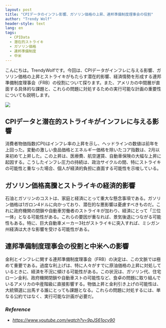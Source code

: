 ```yaml
---
layout: post
title: "CPIデータのインフレ影響、ガソリン価格の上昇、連邦準備制度理事会の役割"
author: "Trendy Wolf"
header-style: text
lang: en
tags:
  - CPIData
  - 潜在的ストライキ
  - ガソリン価格
  - 連邦準備制度
  - 中米
---
```


こんにちは。TrendyWolfです。今回は、CPIデータがインフレに与える影響、ガソリン価格の上昇とストライキがもたらす潜在的影響、経済情勢を形成する連邦準備制度理事会（FRB）の役割について探ります。また、アメリカの中間層が直面する具体的な課題と、これらの問題に対処するための実行可能な計画の重要性についても説明します。

<img
    src="https://i.ytimg.com/vi/9pJS61ocy90/hqdefault.jpg"
/>


## CPIデータと潜在的ストライキがインフレに与える影響
消費者物価指数(CPI)はインフレ率の上昇を示し、ヘッドラインの数値は前年を上回った。変動の激しい食品価格とエネルギー価格を除いたコア指数は、2月以来初めて上昇した。この上昇は、医療費、航空運賃、自動車保険の大幅な上昇に起因する。こうしたインフレ圧力の持続は、政治サイクルの間、特にストライキの可能性と重なった場合、個人が経済的負担に直面する可能性を示唆している。

## ガソリン価格高騰とストライキの経済的影響
石油とガソリンのコストは、家庭と経済にとって重大な懸念事項である。ガソリン価格は1ガロン4ドルに向かっており、潜在的な悪影響は憂慮すべきものだ。これに政府機関の閉鎖や自動車労働者のストライキが加わり、経済にとって「三位一体」となる可能性がある。これらの要因が重なれば、景気後退につながる可能性もある。特に、巨大自動車メーカー3社がストライキに突入すれば、ミシガン州経済は大きな影響を受ける可能性がある。

## 連邦準備制度理事会の役割と中米への影響
金利とインフレに関する連邦準備制度理事会（FRB）の決定は、この文脈では極めて重要である。過度な利上げは、特に人々がすでに原油価格の上昇に対処しているときに、経済を不況に傾ける可能性がある。この状況は、ガソリン代、住宅ローン金利、政府機関閉鎖や自動車ストの可能性など、食卓の問題に取り組んでいるアメリカの中産階級に直接影響する。物価上昇と金利引き上げの可能性は、大統領選に出馬する誰にとっても課題となる。これらの問題に対処するには、単なる公約ではなく、実行可能な計画が必要だ。


### _Reference_
- _https://www.youtube.com/watch?v=9pJS61ocy90_

